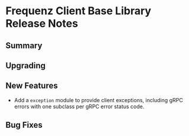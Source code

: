 # Frequenz Client Base Library Release Notes

## Summary

<!-- Here goes a general summary of what this release is about -->

## Upgrading

<!-- Here goes notes on how to upgrade from previous versions, including deprecations and what they should be replaced with -->

## New Features

- Add a `exception` module to provide client exceptions, including gRPC errors with one subclass per gRPC error status code.

## Bug Fixes

<!-- Here goes notable bug fixes that are worth a special mention or explanation -->
